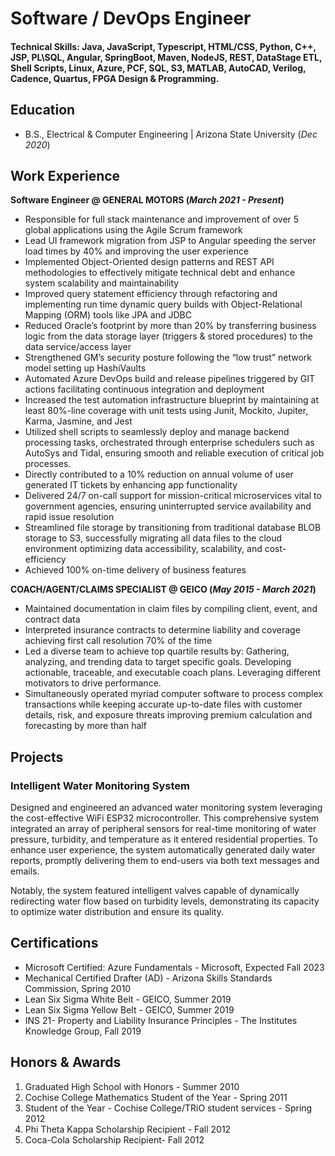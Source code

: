 # Software / DevOps Engineer

#### Technical Skills: Java, JavaScript, Typescript, HTML/CSS, Python, C++, JSP, PL\SQL, Angular, SpringBoot, Maven, NodeJS, REST, DataStage ETL, Shell Scripts, Linux, Azure, PCF, SQL, S3, MATLAB, AutoCAD, Verilog, Cadence, Quartus, FPGA Design & Programming. 

## Education			        		
- B.S., Electrical & Computer Engineering | Arizona State University (_Dec 2020_)

## Work Experience
**Software Engineer @ GENERAL MOTORS (_March 2021 - Present_)**
- Responsible for full stack maintenance and improvement of over 5 global applications using the Agile Scrum framework
- Lead UI framework migration from JSP to Angular speeding the server load times by 40% and improving the user experience
- Implemented Object-Oriented design patterns and REST API methodologies to effectively mitigate technical debt and enhance system scalability and maintainability
- Improved query statement efficiency through refactoring and implementing run time dynamic query builds with Object-Relational Mapping (ORM) tools like JPA and JDBC
- Reduced Oracle’s footprint by more than 20% by transferring business logic from the data storage layer (triggers & stored procedures) to the data service/access layer
- Strengthened GM’s security posture following the “low trust” network model setting up HashiVaults
- Automated Azure DevOps build and release pipelines triggered by GIT actions facilitating continuous integration and deployment
- Increased the test automation infrastructure blueprint by maintaining at least 80%-line coverage with unit tests using Junit, Mockito, Jupiter, Karma, Jasmine, and Jest
- Utilized shell scripts to seamlessly deploy and manage backend processing tasks, orchestrated through enterprise schedulers such as AutoSys and Tidal, ensuring smooth and reliable execution of critical job processes.
- Directly contributed to a 10% reduction on annual volume of user generated IT tickets by enhancing app functionality
- Delivered 24/7 on-call support for mission-critical microservices vital to government agencies, ensuring uninterrupted service availability and rapid issue resolution
- Streamlined file storage by transitioning from traditional database BLOB storage to S3, successfully migrating all data files to the cloud environment optimizing data accessibility, scalability, and cost-efficiency
- Achieved 100% on-time delivery of business features

**COACH/AGENT/CLAIMS SPECIALIST @ GEICO (_May 2015 - March 2021_)**
- Maintained documentation in claim files by compiling client, event, and contract data
- Interpreted insurance contracts to determine liability and coverage achieving first call resolution 70% of the time
- Led a diverse team to achieve top quartile results by: Gathering, analyzing, and trending data to target specific goals. Developing actionable, traceable, and executable coach plans. Leveraging different motivators to drive performance.
- Simultaneously operated myriad computer software to process complex transactions while keeping accurate up-to-date files with customer details, risk, and exposure threats improving premium calculation and forecasting by more than half

## Projects
### Intelligent Water Monitoring System

Designed and engineered an advanced water monitoring system leveraging the cost-effective WiFi ESP32 microcontroller. This comprehensive system integrated an array of peripheral sensors for real-time monitoring of water pressure, turbidity, and temperature as it entered residential properties. To enhance user experience, the system automatically generated daily water reports, promptly delivering them to end-users via both text messages and emails.

Notably, the system featured intelligent valves capable of dynamically redirecting water flow based on turbidity levels, demonstrating its capacity to optimize water distribution and ensure its quality.

## Certifications
- Microsoft Certified: Azure Fundamentals - Microsoft, Expected Fall 2023
- Mechanical Certified Drafter (AD) - Arizona Skills Standards Commission, Spring 2010
- Lean Six Sigma White Belt - GEICO, Summer 2019
- Lean Six Sigma Yellow Belt - GEICO, Summer 2019
- INS 21- Property and Liability Insurance Principles - The Institutes Knowledge Group, Fall 2019

## Honors & Awards
1. Graduated High School with Honors - Summer 2010
2. Cochise College Mathematics Student of the Year - Spring 2011
3. Student of the Year - Cochise College/TRiO student services - Spring 2012
4. Phi Theta Kappa Scholarship Recipient - Fall 2012
5. Coca-Cola Scholarship Recipient- Fall 2012
